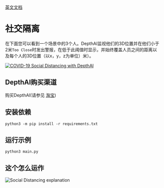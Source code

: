 [英文文档](README.md)

# 社交隔离

在下面您可以看到一个场景中的3个人。DepthAI监视他们的3D位置并在他们小于2米`Too Close`时发出警报，在低于此阈值时显示，并始终覆盖人员之间的距离以及每个人的3D位置（以x，y，z为单位）米）。

[![COVID-19 Social Distancing with DepthAI](https://user-images.githubusercontent.com/5244214/90741333-73f89500-e2cf-11ea-919b-b1f47dc55c4a.gif)](https://www.youtube.com/watch?v=-Ut9TemGZ8I "DepthAI Social Distancing Proof of Concept")

## DepthAI购买渠道

购买DepthAI(请参见 [淘宝](https://item.taobao.com/item.htm?id=626257175462))

## 安装依赖

```
python3 -m pip install -r requirements.txt
```

## 运行示例

```
python3 main.py
```

## 这个怎么运作

![Social Distancing explanation](https://user-images.githubusercontent.com/32992551/101372410-19c51500-3869-11eb-8af4-f9b4e81a6f78.png)
